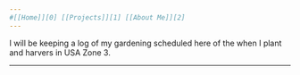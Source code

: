 ```yaml
---
#[[Home]][0] [[Projects]][1] [[About Me]][2]
---
```


I will be keeping a log of my gardening scheduled here of the when I plant and 
harvers in USA Zone 3.

---
[0]: /
[1]: /projects/
[2]: /about/
